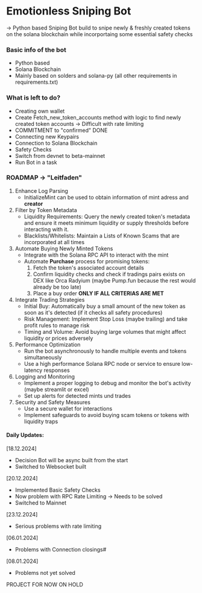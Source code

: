 # Emotionless Sniping Bot

-> Python based Sniping Bot build to snipe newly & freshly created tokens on the solana blockchain while incorportaing some essential safety checks

### Basic info of the bot
- Python based
- Solana Blockchain
- Mainly based on solders and solana-py (all other requirements in requirements.txt)


### What is left to do?
- Creating own wallet
- Create Fetch_new_token_accounts method with logic to find newly created token accounts -> Difficult with rate limiting
- COMMITMENT to "confirmed" DONE
- Connecting new Keypairs
- Connection to Solana Blockchain
- Safety Checks 
- Switch from devnet to beta-mainnet
- Run Bot in a task

### ROADMAP -> "Leitfaden"
1. Enhance Log Parsing
    - InitializeMint can be used to obtain information of mint adress and **creator**
2. Filter by Token Metadata
    - Liquidity Requirements: Query the newly created token's metadata and ensure it meets minimum liquidity or supply thresholds before interacting with it.
    - Blacklists/Whitelists: Maintain a Lists of Known Scams that are incorporated at all times
3. Automate Buying Newly Minted Tokens
    - Integrate with the Solana RPC API to interact with the mint
    - Automate **Purchase** process for promising tokens:
        1. Fetch the token's associated account details
        2. Confirm liquidity checks and check if tradings pairs exists on DEX like Orca Radyium (maybe Pump.fun because the rest would already be too late)
        3. Place a buy order **ONLY IF ALL CRITERIAS ARE MET**
4. Integrate Trading Strategies
    - Initial Buy: Automatically buy a small amount of the new token as soon as it's detected (if it checks all safety procedures)
    - Risk Management: Implement Stop Loss (maybe trailing) and take profit rules to manage risk
    - Timing and Volume: Avoid buying large volumes that might affect liquidity or prices adversely
5. Performance Optimization
    - Run the bot asynchronously to handle multiple events and tokens simultaneously
    - Use a high performance Solana RPC node or service to ensure low-latency responses
6. Logging and Monitoring
    - Implement a proper logging to debug and monitor the bot's activity (maybe streamlit or excel)
    - Set up alerts for detected mints und trades
7. Security and Safety Measures
    - Use a secure wallet for interactions 
    - Implement safeguards to avoid buying scam tokens or tokens with liquidity traps

#### Daily Updates: 
[18.12.2024]
- Decision Bot will be async built from the start
- Switched to Websocket built

[20.12.2024]
- Implemented Basic Safety Checks
- Now problem with RPC Rate Limiting -> Needs to be solved
- Switched to Mainnet

[23.12.2024]
- Serious problems with rate limiting 

[06.01.2024]
- Problems with Connection closings#

[08.01.2024]
- Problems not yet solved

PROJECT FOR NOW ON HOLD
